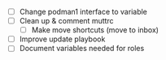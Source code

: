 - [ ] Change podman1 interface to variable
- [ ] Clean up & comment muttrc
    - [ ] Make move shortcuts (move to inbox)
- [ ] Improve update playbook
- [ ] Document variables needed for roles
